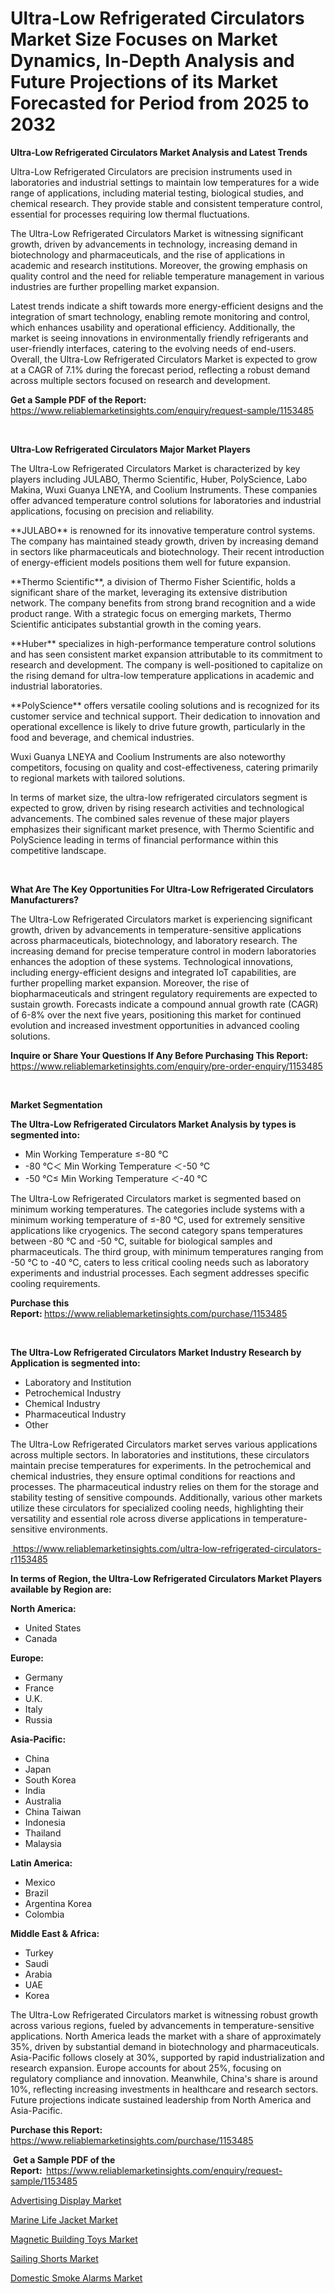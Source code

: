 <p><h1>Ultra-Low Refrigerated Circulators Market Size Focuses on Market Dynamics, In-Depth Analysis and Future Projections of its Market Forecasted for Period from 2025 to 2032</h1></p><p><strong>Ultra-Low Refrigerated Circulators Market Analysis and Latest Trends</strong></p>
<p><p>Ultra-Low Refrigerated Circulators are precision instruments used in laboratories and industrial settings to maintain low temperatures for a wide range of applications, including material testing, biological studies, and chemical research. They provide stable and consistent temperature control, essential for processes requiring low thermal fluctuations.</p><p>The Ultra-Low Refrigerated Circulators Market is witnessing significant growth, driven by advancements in technology, increasing demand in biotechnology and pharmaceuticals, and the rise of applications in academic and research institutions. Moreover, the growing emphasis on quality control and the need for reliable temperature management in various industries are further propelling market expansion.</p><p>Latest trends indicate a shift towards more energy-efficient designs and the integration of smart technology, enabling remote monitoring and control, which enhances usability and operational efficiency. Additionally, the market is seeing innovations in environmentally friendly refrigerants and user-friendly interfaces, catering to the evolving needs of end-users. Overall, the Ultra-Low Refrigerated Circulators Market is expected to grow at a CAGR of 7.1% during the forecast period, reflecting a robust demand across multiple sectors focused on research and development.</p></p>
<p><strong>Get a Sample PDF of the Report:&nbsp;</strong> <a href="https://www.reliablemarketinsights.com/enquiry/request-sample/1153485?utm_campaign=2195&utm_medium=2&utm_source=Github&utm_content=ia&utm_term=28022025&utm_id=ultra-low-refrigerated-circulators">https://www.reliablemarketinsights.com/enquiry/request-sample/1153485</a></p>
<p>&nbsp;</p>
<p><strong>Ultra-Low Refrigerated Circulators Major Market Players</strong></p>
<p><p>The Ultra-Low Refrigerated Circulators Market is characterized by key players including JULABO, Thermo Scientific, Huber, PolyScience, Labo Makina, Wuxi Guanya LNEYA, and Coolium Instruments. These companies offer advanced temperature control solutions for laboratories and industrial applications, focusing on precision and reliability.</p><p>**JULABO** is renowned for its innovative temperature control systems. The company has maintained steady growth, driven by increasing demand in sectors like pharmaceuticals and biotechnology. Their recent introduction of energy-efficient models positions them well for future expansion.</p><p>**Thermo Scientific**, a division of Thermo Fisher Scientific, holds a significant share of the market, leveraging its extensive distribution network. The company benefits from strong brand recognition and a wide product range. With a strategic focus on emerging markets, Thermo Scientific anticipates substantial growth in the coming years.</p><p>**Huber** specializes in high-performance temperature control solutions and has seen consistent market expansion attributable to its commitment to research and development. The company is well-positioned to capitalize on the rising demand for ultra-low temperature applications in academic and industrial laboratories.</p><p>**PolyScience** offers versatile cooling solutions and is recognized for its customer service and technical support. Their dedication to innovation and operational excellence is likely to drive future growth, particularly in the food and beverage, and chemical industries.</p><p>Wuxi Guanya LNEYA and Coolium Instruments are also noteworthy competitors, focusing on quality and cost-effectiveness, catering primarily to regional markets with tailored solutions.</p><p>In terms of market size, the ultra-low refrigerated circulators segment is expected to grow, driven by rising research activities and technological advancements. The combined sales revenue of these major players emphasizes their significant market presence, with Thermo Scientific and PolyScience leading in terms of financial performance within this competitive landscape.</p></p>
<p>&nbsp;</p>
<p><strong>What Are The Key Opportunities For Ultra-Low Refrigerated Circulators Manufacturers?</strong></p>
<p><p>The Ultra-Low Refrigerated Circulators market is experiencing significant growth, driven by advancements in temperature-sensitive applications across pharmaceuticals, biotechnology, and laboratory research. The increasing demand for precise temperature control in modern laboratories enhances the adoption of these systems. Technological innovations, including energy-efficient designs and integrated IoT capabilities, are further propelling market expansion. Moreover, the rise of biopharmaceuticals and stringent regulatory requirements are expected to sustain growth. Forecasts indicate a compound annual growth rate (CAGR) of 6-8% over the next five years, positioning this market for continued evolution and increased investment opportunities in advanced cooling solutions.</p></p>
<p><strong>Inquire or Share Your Questions If Any Before Purchasing This Report:</strong> <a href="https://www.reliablemarketinsights.com/enquiry/pre-order-enquiry/1153485?utm_campaign=2195&utm_medium=2&utm_source=Github&utm_content=ia&utm_term=28022025&utm_id=ultra-low-refrigerated-circulators">https://www.reliablemarketinsights.com/enquiry/pre-order-enquiry/1153485</a></p>
<p>&nbsp;</p>
<p><strong>Market Segmentation</strong></p>
<p><strong>The Ultra-Low Refrigerated Circulators Market Analysis by types is segmented into:</strong></p>
<p><ul><li>Min Working Temperature ≤-80 °C</li><li>-80 °C＜ Min Working Temperature ＜-50 °C</li><li>-50 °C≤ Min Working Temperature ＜-40 °C</li></ul></p>
<p><p>The Ultra-Low Refrigerated Circulators market is segmented based on minimum working temperatures. The categories include systems with a minimum working temperature of ≤-80 °C, used for extremely sensitive applications like cryogenics. The second category spans temperatures between -80 °C and -50 °C, suitable for biological samples and pharmaceuticals. The third group, with minimum temperatures ranging from -50 °C to -40 °C, caters to less critical cooling needs such as laboratory experiments and industrial processes. Each segment addresses specific cooling requirements.</p></p>
<p><strong>Purchase this Report:&nbsp;</strong><a href="https://www.reliablemarketinsights.com/purchase/1153485?utm_campaign=2195&utm_medium=2&utm_source=Github&utm_content=ia&utm_term=28022025&utm_id=ultra-low-refrigerated-circulators">https://www.reliablemarketinsights.com/purchase/1153485</a></p>
<p>&nbsp;</p>
<p><strong>The Ultra-Low Refrigerated Circulators Market Industry Research by Application is segmented into:</strong></p>
<p><ul><li>Laboratory and Institution</li><li>Petrochemical Industry</li><li>Chemical Industry</li><li>Pharmaceutical Industry</li><li>Other</li></ul></p>
<p><p>The Ultra-Low Refrigerated Circulators market serves various applications across multiple sectors. In laboratories and institutions, these circulators maintain precise temperatures for experiments. In the petrochemical and chemical industries, they ensure optimal conditions for reactions and processes. The pharmaceutical industry relies on them for the storage and stability testing of sensitive compounds. Additionally, various other markets utilize these circulators for specialized cooling needs, highlighting their versatility and essential role across diverse applications in temperature-sensitive environments.</p></p>
<p><a href="https://www.reliablemarketinsights.com/ultra-low-refrigerated-circulators-r1153485?utm_campaign=2195&utm_medium=2&utm_source=Github&utm_content=ia&utm_term=28022025&utm_id=ultra-low-refrigerated-circulators">&nbsp;https://www.reliablemarketinsights.com/ultra-low-refrigerated-circulators-r1153485</a></p>
<p><strong>In terms of Region, the Ultra-Low Refrigerated Circulators Market Players available by Region are:</strong></p>
<p>
    <p> <strong> North America: </strong>
        <ul>
            <li>United States</li>
            <li>Canada</li>
        </ul>
        </p> 
    <p> <strong> Europe: </strong>
        <ul>
            <li>Germany</li>
            <li>France</li>
            <li>U.K.</li>
            <li>Italy</li>
            <li>Russia</li>
        </ul>
        </p> 
    <p> <strong> Asia-Pacific: </strong>
        <ul>
            <li>China</li>
            <li>Japan</li>
            <li>South Korea</li>
            <li>India</li>
            <li>Australia</li>
            <li>China Taiwan</li>
            <li>Indonesia</li>
            <li>Thailand</li>
            <li>Malaysia</li>
        </ul>
        </p> 
    <p> <strong> Latin America: </strong>
        <ul>
            <li>Mexico</li>
            <li>Brazil</li>
            <li>Argentina Korea</li>
            <li>Colombia</li>
        </ul>
        </p> 
    <p> <strong> Middle East & Africa: </strong>
        <ul>
            <li>Turkey</li>
            <li>Saudi</li>
            <li>Arabia</li>
            <li>UAE</li>
            <li>Korea</li>
        </ul>
    </p>
    </p>
<p><p>The Ultra-Low Refrigerated Circulators market is witnessing robust growth across various regions, fueled by advancements in temperature-sensitive applications. North America leads the market with a share of approximately 35%, driven by substantial demand in biotechnology and pharmaceuticals. Asia-Pacific follows closely at 30%, supported by rapid industrialization and research expansion. Europe accounts for about 25%, focusing on regulatory compliance and innovation. Meanwhile, China's share is around 10%, reflecting increasing investments in healthcare and research sectors. Future projections indicate sustained leadership from North America and Asia-Pacific.</p></p>
<p><strong>Purchase this Report: </strong><a href="https://www.reliablemarketinsights.com/purchase/1153485?utm_campaign=2195&utm_medium=2&utm_source=Github&utm_content=ia&utm_term=28022025&utm_id=ultra-low-refrigerated-circulators">https://www.reliablemarketinsights.com/purchase/1153485</a></p>
<p>&nbsp;<strong>Get a Sample PDF of the Report:&nbsp;&nbsp;</strong><a href="https://www.reliablemarketinsights.com/enquiry/request-sample/1153485?utm_campaign=2195&utm_medium=2&utm_source=Github&utm_content=ia&utm_term=28022025&utm_id=ultra-low-refrigerated-circulators">https://www.reliablemarketinsights.com/enquiry/request-sample/1153485</a></p>
<p><strong></strong></p>
<p><p><a href="https://github.com/dibesnayee/Market-Research-Report-List-1/blob/main/advertising-display-market.md?utm_campaign=2195&utm_medium=2&utm_source=Github&utm_content=ia&utm_term=28022025&utm_id=ultra-low-refrigerated-circulators">Advertising Display Market</a></p><p><a href="https://github.com/rreynagjysma65/Market-Research-Report-List-1/blob/main/marine-life-jacket-market.md?utm_campaign=2195&utm_medium=2&utm_source=Github&utm_content=ia&utm_term=28022025&utm_id=ultra-low-refrigerated-circulators">Marine Life Jacket Market</a></p><p><a href="https://github.com/abexjeliti/Market-Research-Report-List-1/blob/main/magnetic-building-toys-market.md?utm_campaign=2195&utm_medium=2&utm_source=Github&utm_content=ia&utm_term=28022025&utm_id=ultra-low-refrigerated-circulators">Magnetic Building Toys Market</a></p><p><a href="https://github.com/denbelnmer50/Market-Research-Report-List-1/blob/main/sailing-shorts-market.md?utm_campaign=2195&utm_medium=2&utm_source=Github&utm_content=ia&utm_term=28022025&utm_id=ultra-low-refrigerated-circulators">Sailing Shorts Market</a></p><p><a href="https://github.com/vassihucz/Market-Research-Report-List-1/blob/main/domestic-smoke-alarms-market.md?utm_campaign=2195&utm_medium=2&utm_source=Github&utm_content=ia&utm_term=28022025&utm_id=ultra-low-refrigerated-circulators">Domestic Smoke Alarms Market</a></p></p>